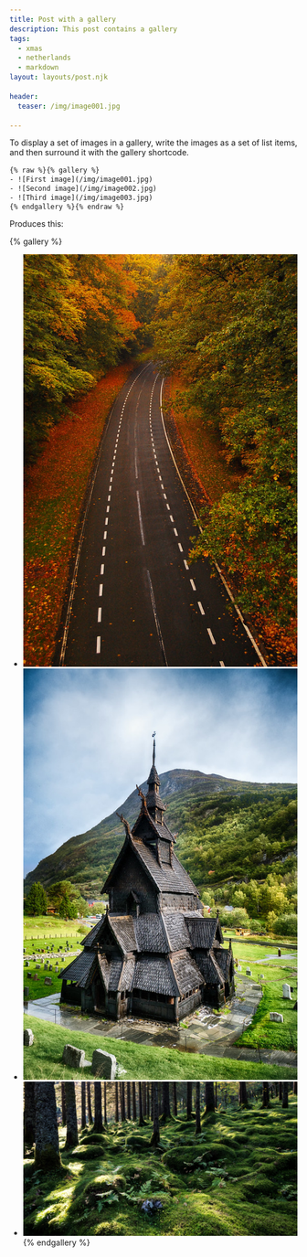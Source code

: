 ```yaml
---
title: Post with a gallery
description: This post contains a gallery
tags:
  - xmas
  - netherlands
  - markdown
layout: layouts/post.njk

header:
  teaser: /img/image001.jpg

---
```


To display a set of images in a gallery, write the images as a set of list items, and then surround it with the gallery shortcode.

```njk
{% raw %}{% gallery %}
- ![First image](/img/image001.jpg)
- ![Second image](/img/image002.jpg)
- ![Third image](/img/image003.jpg)
{% endgallery %}{% endraw %}
```

Produces this:

{% gallery %}
- ![First image](/img/image001.jpg)
- ![Second image](/img/image002.jpg)
- ![Third image](/img/image003.jpg)
{% endgallery %}
